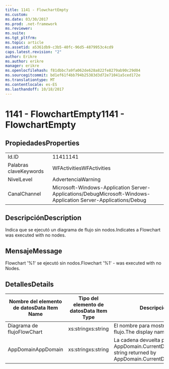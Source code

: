 ```yaml
---
title: 1141 - FlowchartEmpty
ms.custom: 
ms.date: 03/30/2017
ms.prod: .net-framework
ms.reviewer: 
ms.suite: 
ms.tgt_pltfrm: 
ms.topic: article
ms.assetid: a5361db9-c3b5-40fc-96d5-4879953c4cd9
caps.latest.revision: "2"
author: Erikre
ms.author: erikre
manager: erikre
ms.openlocfilehash: f81dbbc7a9fa062de628a822fe8279ab90c29d04
ms.sourcegitcommit: bd1ef61f4bb794b25383d3d72e71041a5ced172e
ms.translationtype: MT
ms.contentlocale: es-ES
ms.lasthandoff: 10/18/2017
---
```

# <a name="1141---flowchartempty"></a><span data-ttu-id="5fc79-102">1141 - FlowchartEmpty</span><span class="sxs-lookup"><span data-stu-id="5fc79-102">1141 - FlowchartEmpty</span></span>
## <a name="properties"></a><span data-ttu-id="5fc79-103">Propiedades</span><span class="sxs-lookup"><span data-stu-id="5fc79-103">Properties</span></span>  
  
|||  
|-|-|  
|<span data-ttu-id="5fc79-104">Id.</span><span class="sxs-lookup"><span data-stu-id="5fc79-104">ID</span></span>|<span data-ttu-id="5fc79-105">1141</span><span class="sxs-lookup"><span data-stu-id="5fc79-105">1141</span></span>|  
|<span data-ttu-id="5fc79-106">Palabras clave</span><span class="sxs-lookup"><span data-stu-id="5fc79-106">Keywords</span></span>|<span data-ttu-id="5fc79-107">WFActivities</span><span class="sxs-lookup"><span data-stu-id="5fc79-107">WFActivities</span></span>|  
|<span data-ttu-id="5fc79-108">Nivel</span><span class="sxs-lookup"><span data-stu-id="5fc79-108">Level</span></span>|<span data-ttu-id="5fc79-109">Advertencia</span><span class="sxs-lookup"><span data-stu-id="5fc79-109">Warning</span></span>|  
|<span data-ttu-id="5fc79-110">Canal</span><span class="sxs-lookup"><span data-stu-id="5fc79-110">Channel</span></span>|<span data-ttu-id="5fc79-111">Microsoft-Windows-Application Server-Applications/Debug</span><span class="sxs-lookup"><span data-stu-id="5fc79-111">Microsoft-Windows-Application Server-Applications/Debug</span></span>|  
  
## <a name="description"></a><span data-ttu-id="5fc79-112">Descripción</span><span class="sxs-lookup"><span data-stu-id="5fc79-112">Description</span></span>  
 <span data-ttu-id="5fc79-113">Indica que se ejecutó un diagrama de flujo sin nodos.</span><span class="sxs-lookup"><span data-stu-id="5fc79-113">Indicates a Flowchart was executed with no nodes.</span></span>  
  
## <a name="message"></a><span data-ttu-id="5fc79-114">Mensaje</span><span class="sxs-lookup"><span data-stu-id="5fc79-114">Message</span></span>  
 <span data-ttu-id="5fc79-115">Flowchart '%1' se ejecutó sin nodos.</span><span class="sxs-lookup"><span data-stu-id="5fc79-115">Flowchart '%1' - was executed with no Nodes.</span></span>  
  
## <a name="details"></a><span data-ttu-id="5fc79-116">Detalles</span><span class="sxs-lookup"><span data-stu-id="5fc79-116">Details</span></span>  
  
|<span data-ttu-id="5fc79-117">Nombre del elemento de datos</span><span class="sxs-lookup"><span data-stu-id="5fc79-117">Data Item Name</span></span>|<span data-ttu-id="5fc79-118">Tipo del elemento de datos</span><span class="sxs-lookup"><span data-stu-id="5fc79-118">Data Item Type</span></span>|<span data-ttu-id="5fc79-119">Descripción</span><span class="sxs-lookup"><span data-stu-id="5fc79-119">Description</span></span>|  
|--------------------|--------------------|-----------------|  
|<span data-ttu-id="5fc79-120">Diagrama de flujo</span><span class="sxs-lookup"><span data-stu-id="5fc79-120">FlowChart</span></span>|<span data-ttu-id="5fc79-121">xs:string</span><span class="sxs-lookup"><span data-stu-id="5fc79-121">xs:string</span></span>|<span data-ttu-id="5fc79-122">El nombre para mostrar del diagrama de flujo.</span><span class="sxs-lookup"><span data-stu-id="5fc79-122">The display name of the FlowChart.</span></span>|  
|<span data-ttu-id="5fc79-123">AppDomain</span><span class="sxs-lookup"><span data-stu-id="5fc79-123">AppDomain</span></span>|<span data-ttu-id="5fc79-124">xs:string</span><span class="sxs-lookup"><span data-stu-id="5fc79-124">xs:string</span></span>|<span data-ttu-id="5fc79-125">La cadena devuelta por AppDomain.CurrentDomain.FriendlyName.</span><span class="sxs-lookup"><span data-stu-id="5fc79-125">The string returned by AppDomain.CurrentDomain.FriendlyName.</span></span>|
